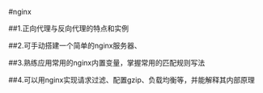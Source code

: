 #nginx

##1.正向代理与反向代理的特点和实例

##2.可手动搭建一个简单的nginx服务器、

##3.熟练应用常用的nginx内置变量，掌握常用的匹配规则写法

##4.可以用nginx实现请求过滤、配置gzip、负载均衡等，并能解释其内部原理